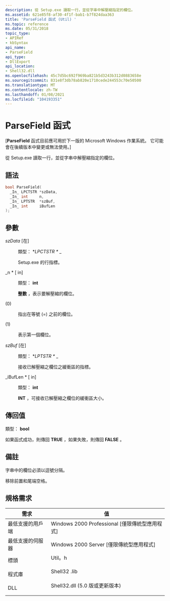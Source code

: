 ```yaml
---
description: 從 Setup.exe 讀取一行，並從字串中解壓縮指定的欄位。
ms.assetid: 621e85f8-af30-4f1f-bab1-b7f824daa363
title: 'ParseField 函式 (Util) '
ms.topic: reference
ms.date: 05/31/2018
topic_type:
- APIRef
- kbSyntax
api_name:
- ParseField
api_type:
- DllExport
api_location:
- Shell32.dll
ms.openlocfilehash: 45c7d5bc692f969ba821b5d3243b312d0883658e
ms.sourcegitcommit: 831e8f3db78ab820e1710cede244553c70e50500
ms.translationtype: MT
ms.contentlocale: zh-TW
ms.lasthandoff: 01/08/2021
ms.locfileid: "104193351"
---
```

# <a name="parsefield-function"></a>ParseField 函式

\[**ParseField** 函式目前應可用於下一版的 Microsoft Windows 作業系統。 它可能會在後續版本中變更或無法使用。\]

從 Setup.exe 讀取一行，並從字串中解壓縮指定的欄位。

## <a name="syntax"></a>語法


```C++
bool ParseField(
  _In_ LPCTSTR *szData,
  _In_ int     n,
  _In_ LPTSTR  *szBuf,
  _In_ int     iBufLen
);
```



## <a name="parameters"></a>參數

<dl> <dt>

*szData* \[在\]
</dt> <dd>

類型： **LPCTSTR \** _

Setup.exe 的行指標。

</dd> <dt>

_n * \[ in\]
</dt> <dd>

類型： **int**

**整數** ，表示要解壓縮的欄位。

<dt>



  (0)


</dt> <dd>

指出在等號 (=) 之前的欄位。

</dd> <dt>



 (1)


</dt> <dd>

表示第一個欄位。

</dd> </dl> </dd> <dt>

*szBuf* \[在\]
</dt> <dd>

類型： **LPTSTR \** _

接收已解壓縮之欄位之緩衝區的指標。

</dd> <dt>

_iBufLen * \[ in\]
</dt> <dd>

類型： **int**

**INT** ，可接收已解壓縮之欄位的緩衝區大小。

</dd> </dl>

## <a name="return-value"></a>傳回值

類型： **bool**

如果函式成功，則傳回 **TRUE** ，如果失敗，則傳回 **FALSE** 。

## <a name="remarks"></a>備註

字串中的欄位必須以逗號分隔。

移除前置和尾端空格。

## <a name="requirements"></a>規格需求



| 需求 | 值 |
|-------------------------------------|---------------------------------------------------------------------------------------------------------------|
| 最低支援的用戶端<br/> | Windows 2000 Professional \[僅限傳統型應用程式\]<br/>                                                    |
| 最低支援的伺服器<br/> | Windows 2000 Server \[僅限傳統型應用程式\]<br/>                                                          |
| 標頭<br/>                   | <dl> <dt>Util。h</dt> </dl>                             |
| 程式庫<br/>                  | <dl> <dt>Shell32 .lib</dt> </dl>                        |
| DLL<br/>                      | <dl> <dt>Shell32.dll (5.0 版或更新版本) </dt> </dl> |



 

 




